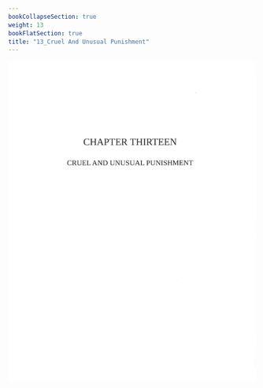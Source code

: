 ```yaml
---
bookCollapseSection: true
weight: 13
bookFlatSection: true
title: "13_Cruel And Unusual Punishment"
---
```


![californias_failed_justice_system](jpg/cup_001.jpg)

